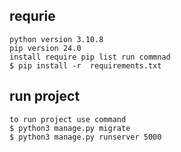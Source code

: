 
## requrie
    python version 3.10.8
    pip version 24.0
    install require pip list run commnad
    $ pip install -r  requirements.txt

## run project
    to run project use command
    $ python3 manage.py migrate
    $ python3 manage.py runserver 5000